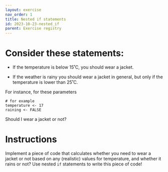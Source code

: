 ```yaml
---
layout: exercise 
nav_order: 1
title: Nested if statements 
id: 2023-10-23-nested_if 
parent: Exercise registry
---
```


# Consider these statements:

- If the temperature is below 15˚C, you should wear a jacket.

- If the weather is rainy you should wear a jacket in general, but only if the temperature is lower than 25˚C.  

For instance, for these parameters

```
# for example
temperature <- 17
raining <- FALSE
```

Should I wear a jacket or not? 

# Instructions

Implement a piece of code that calculates whether you need to wear a jacket or not based on any (realistic) values for temperature, and whether it rains or not? Use nested `if` statements to write this piece of code!





 




